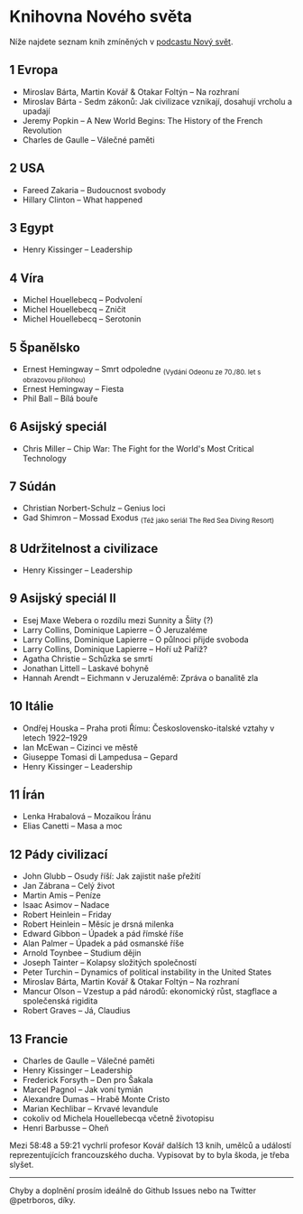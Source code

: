 # Knihovna Nového světa

Níže najdete seznam knih zmíněných v [podcastu Nový svět](https://www.info.cz/podcasty/novy-svet).


## 1 Evropa
* Miroslav Bárta, Martin Kovář & Otakar Foltýn – Na rozhraní
* Miroslav Bárta - Sedm zákonů: Jak civilizace vznikají, dosahují vrcholu a upadají
* Jeremy Popkin – A New World Begins: The History of the French Revolution
* Charles de Gaulle – Válečné paměti


## 2 USA
* Fareed Zakaria – Budoucnost svobody
* Hillary Clinton – What happened


## 3 Egypt
* Henry Kissinger – Leadership


## 4 Víra
* Michel Houellebecq – Podvolení
* Michel Houellebecq – Zničit
* Michel Houellebecq – Serotonin


## 5 Španělsko
* Ernest Hemingway – Smrt odpoledne	<sub>(Vydání Odeonu ze 70./80. let s obrazovou přílohou)</sub>
* Ernest Hemingway – Fiesta
* Phil Ball – Bílá bouře


## 6 Asijský speciál
* Chris Miller – Chip War: The Fight for the World's Most Critical Technology


## 7 Súdán
* Christian Norbert-Schulz – Genius loci
* Gad Shimron – Mossad Exodus <sub>(Též jako seriál The Red Sea Diving Resort)</sub>


## 8 Udržitelnost a civilizace
* Henry Kissinger – Leadership


## 9 Asijský speciál II
* Esej Maxe Webera o rozdílu mezi Sunnity a Šíity (?)
* Larry Collins, Dominique Lapierre – Ó Jeruzaléme
* Larry Collins, Dominique Lapierre – O půlnoci přijde svoboda
* Larry Collins, Dominique Lapierre – Hoří už Paříž?
* Agatha Christie – Schůzka se smrtí
* Jonathan Littell – Laskavé bohyně
* Hannah Arendt – Eichmann v Jeruzalémě: Zpráva o banalitě zla


## 10 Itálie
* Ondřej Houska – Praha proti Římu: Československo-italské vztahy v letech 1922–1929
* Ian McEwan – Cizinci ve městě
* Giuseppe Tomasi di Lampedusa – Gepard
* Henry Kissinger – Leadership


## 11 Írán
* Lenka Hrabalová – Mozaikou Íránu
* Elias Canetti – Masa a moc


## 12 Pády civilizací
* John Glubb – Osudy říší: Jak zajistit naše přežití
* Jan Zábrana – Celý život
* Martin Amis – Peníze
* Isaac Asimov – Nadace
* Robert Heinlein – Friday
* Robert Heinlein – Měsíc je drsná milenka
* Edward Gibbon – Úpadek a pád římské říše
* Alan Palmer – Úpadek a pád osmanské říše
* Arnold Toynbee – Studium dějin
* Joseph Tainter – Kolapsy složitých společností
* Peter Turchin – Dynamics of political instability in the United States
* Miroslav Bárta, Martin Kovář & Otakar Foltýn – Na rozhraní
* Mancur Olson – Vzestup a pád národů: ekonomický růst, stagflace a společenská rigidita
* Robert Graves – Já, Claudius


## 13 Francie
* Charles de Gaulle – Válečné paměti
* Henry Kissinger – Leadership
* Frederick Forsyth – Den pro Šakala
* Marcel Pagnol – Jak voní tymián
* Alexandre Dumas – Hrabě Monte Cristo
* Marian Kechlibar – Krvavé levandule
* cokoliv od Michela Houellebecqa včetně životopisu
* Henri Barbusse – Oheň

Mezi 58:48 a 59:21 vychrlí profesor Kovář dalších 13 knih, umělců a událostí reprezentujících francouzského ducha. Vypisovat by to byla škoda, je třeba slyšet.



---

Chyby a doplnění prosím ideálně do Github Issues nebo na Twitter @petrboros, díky.
